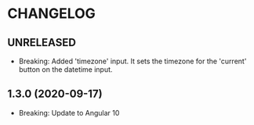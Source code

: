 # CHANGELOG

## UNRELEASED

- Breaking: Added 'timezone' input. It sets the timezone for the 'current' button on the datetime input.

## 1.3.0 (2020-09-17)

- Breaking: Update to Angular 10
